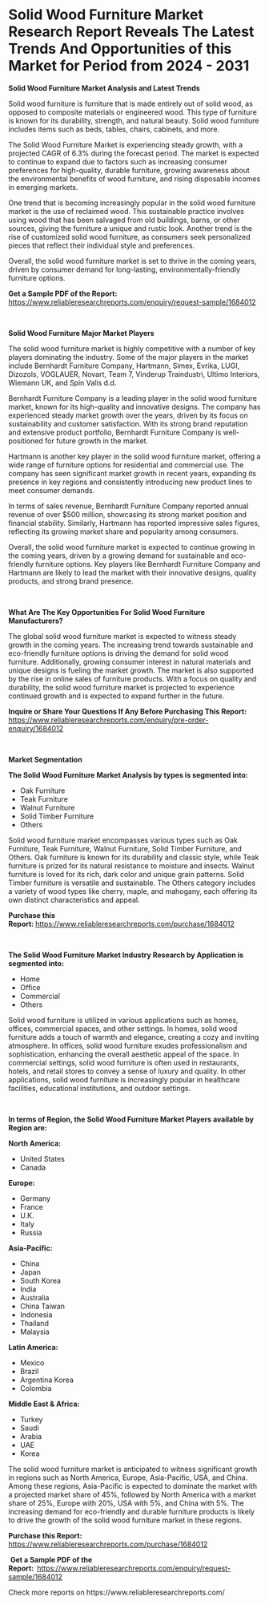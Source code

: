 <p><h1>Solid Wood Furniture Market Research Report Reveals The Latest Trends And Opportunities of this Market for Period from 2024 - 2031</h1></p><p><strong>Solid Wood Furniture Market Analysis and Latest Trends</strong></p>
<p><p>Solid wood furniture is furniture that is made entirely out of solid wood, as opposed to composite materials or engineered wood. This type of furniture is known for its durability, strength, and natural beauty. Solid wood furniture includes items such as beds, tables, chairs, cabinets, and more.</p><p>The Solid Wood Furniture Market is experiencing steady growth, with a projected CAGR of 6.3% during the forecast period. The market is expected to continue to expand due to factors such as increasing consumer preferences for high-quality, durable furniture, growing awareness about the environmental benefits of wood furniture, and rising disposable incomes in emerging markets.</p><p>One trend that is becoming increasingly popular in the solid wood furniture market is the use of reclaimed wood. This sustainable practice involves using wood that has been salvaged from old buildings, barns, or other sources, giving the furniture a unique and rustic look. Another trend is the rise of customized solid wood furniture, as consumers seek personalized pieces that reflect their individual style and preferences.</p><p>Overall, the solid wood furniture market is set to thrive in the coming years, driven by consumer demand for long-lasting, environmentally-friendly furniture options.</p></p>
<p><strong>Get a Sample PDF of the Report:&nbsp;</strong> <a href="https://www.reliableresearchreports.com/enquiry/request-sample/1684012">https://www.reliableresearchreports.com/enquiry/request-sample/1684012</a></p>
<p>&nbsp;</p>
<p><strong>Solid Wood Furniture Major Market Players</strong></p>
<p><p>The solid wood furniture market is highly competitive with a number of key players dominating the industry. Some of the major players in the market include Bernhardt Furniture Company, Hartmann, Simex, Evrika, LUGI, Dizozols, VOGLAUER, Novart, Team 7, Vinderup Traindustri, Ultimo Interiors, Wiemann UK, and Spin Valis d.d.</p><p>Bernhardt Furniture Company is a leading player in the solid wood furniture market, known for its high-quality and innovative designs. The company has experienced steady market growth over the years, driven by its focus on sustainability and customer satisfaction. With its strong brand reputation and extensive product portfolio, Bernhardt Furniture Company is well-positioned for future growth in the market.</p><p>Hartmann is another key player in the solid wood furniture market, offering a wide range of furniture options for residential and commercial use. The company has seen significant market growth in recent years, expanding its presence in key regions and consistently introducing new product lines to meet consumer demands.</p><p>In terms of sales revenue, Bernhardt Furniture Company reported annual revenue of over $500 million, showcasing its strong market position and financial stability. Similarly, Hartmann has reported impressive sales figures, reflecting its growing market share and popularity among consumers.</p><p>Overall, the solid wood furniture market is expected to continue growing in the coming years, driven by a growing demand for sustainable and eco-friendly furniture options. Key players like Bernhardt Furniture Company and Hartmann are likely to lead the market with their innovative designs, quality products, and strong brand presence.</p></p>
<p>&nbsp;</p>
<p><strong>What Are The Key Opportunities For Solid Wood Furniture Manufacturers?</strong></p>
<p><p>The global solid wood furniture market is expected to witness steady growth in the coming years. The increasing trend towards sustainable and eco-friendly furniture options is driving the demand for solid wood furniture. Additionally, growing consumer interest in natural materials and unique designs is fueling the market growth. The market is also supported by the rise in online sales of furniture products. With a focus on quality and durability, the solid wood furniture market is projected to experience continued growth and is expected to expand further in the future.</p></p>
<p><strong>Inquire or Share Your Questions If Any Before Purchasing This Report:</strong> <a href="https://www.reliableresearchreports.com/enquiry/pre-order-enquiry/1684012">https://www.reliableresearchreports.com/enquiry/pre-order-enquiry/1684012</a></p>
<p>&nbsp;</p>
<p><strong>Market Segmentation</strong></p>
<p><strong>The Solid Wood Furniture Market Analysis by types is segmented into:</strong></p>
<p><ul><li>Oak Furniture</li><li>Teak Furniture</li><li>Walnut Furniture</li><li>Solid Timber Furniture</li><li>Others</li></ul></p>
<p><p>Solid wood furniture market encompasses various types such as Oak Furniture, Teak Furniture, Walnut Furniture, Solid Timber Furniture, and Others. Oak furniture is known for its durability and classic style, while Teak furniture is prized for its natural resistance to moisture and insects. Walnut furniture is loved for its rich, dark color and unique grain patterns. Solid Timber furniture is versatile and sustainable. The Others category includes a variety of wood types like cherry, maple, and mahogany, each offering its own distinct characteristics and appeal.</p></p>
<p><strong>Purchase this Report:&nbsp;</strong><a href="https://www.reliableresearchreports.com/purchase/1684012">https://www.reliableresearchreports.com/purchase/1684012</a></p>
<p>&nbsp;</p>
<p><strong>The Solid Wood Furniture Market Industry Research by Application is segmented into:</strong></p>
<p><ul><li>Home</li><li>Office</li><li>Commercial</li><li>Others</li></ul></p>
<p><p>Solid wood furniture is utilized in various applications such as homes, offices, commercial spaces, and other settings. In homes, solid wood furniture adds a touch of warmth and elegance, creating a cozy and inviting atmosphere. In offices, solid wood furniture exudes professionalism and sophistication, enhancing the overall aesthetic appeal of the space. In commercial settings, solid wood furniture is often used in restaurants, hotels, and retail stores to convey a sense of luxury and quality. In other applications, solid wood furniture is increasingly popular in healthcare facilities, educational institutions, and outdoor settings.</p></p>
<p>&nbsp;</p>
<p><strong>In terms of Region, the Solid Wood Furniture Market Players available by Region are:</strong></p>
<p>
    <p> <strong> North America: </strong>
        <ul>
            <li>United States</li>
            <li>Canada</li>
        </ul>
        </p> 
    <p> <strong> Europe: </strong>
        <ul>
            <li>Germany</li>
            <li>France</li>
            <li>U.K.</li>
            <li>Italy</li>
            <li>Russia</li>
        </ul>
        </p> 
    <p> <strong> Asia-Pacific: </strong>
        <ul>
            <li>China</li>
            <li>Japan</li>
            <li>South Korea</li>
            <li>India</li>
            <li>Australia</li>
            <li>China Taiwan</li>
            <li>Indonesia</li>
            <li>Thailand</li>
            <li>Malaysia</li>
        </ul>
        </p> 
    <p> <strong> Latin America: </strong>
        <ul>
            <li>Mexico</li>
            <li>Brazil</li>
            <li>Argentina Korea</li>
            <li>Colombia</li>
        </ul>
        </p> 
    <p> <strong> Middle East & Africa: </strong>
        <ul>
            <li>Turkey</li>
            <li>Saudi</li>
            <li>Arabia</li>
            <li>UAE</li>
            <li>Korea</li>
        </ul>
    </p>
    </p>
<p><p>The solid wood furniture market is anticipated to witness significant growth in regions such as North America, Europe, Asia-Pacific, USA, and China. Among these regions, Asia-Pacific is expected to dominate the market with a projected market share of 45%, followed by North America with a market share of 25%, Europe with 20%, USA with 5%, and China with 5%. The increasing demand for eco-friendly and durable furniture products is likely to drive the growth of the solid wood furniture market in these regions.</p></p>
<p><strong>Purchase this Report: </strong><a href="https://www.reliableresearchreports.com/purchase/1684012">https://www.reliableresearchreports.com/purchase/1684012</a></p>
<p>&nbsp;<strong>Get a Sample PDF of the Report:&nbsp;&nbsp;</strong><a href="https://www.reliableresearchreports.com/enquiry/request-sample/1684012">https://www.reliableresearchreports.com/enquiry/request-sample/1684012</a></p>
<p><strong></strong></p>
<p>Check more reports on https://www.reliableresearchreports.com/</p>